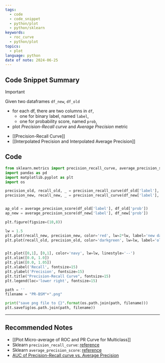 ```yaml
---
tags:
  - code
  - code_snippet
  - python/plot
  - python/sklearn
keywords:
  - roc_curve
  - python/plot
topics:
  - plot
language: python
date of note: 2024-06-25
---
```


## Code Snippet Summary

>[!important]
>Given two dataframes `df_new`, `df_old`
>- for each df, there are two columns in `df`, 
>	- one for binary label, named `label`, 
>	- one for probability score, named `prob`,  
>- plot *Precision-Recall curve* and *Average Precision* metric

- [[Precision-Recall Curve]]
- [[Interpolated Precision and Interpolated Average Precision]]

## Code

```python
from sklearn.metrics import precision_recall_curve, average_precision_score
import pandas as pd
import matplotlib.pyplot as plt
import os
```

```python
precision_old, recall_old, _ = precision_recall_curve(df_old['label'], df_old['prob'])
precision_new, recall_new, _ = precision_recall_curve(df_new['label'], df_new['prob'])


ap_old = average_precision_score(df_old['label'], df_old['prob'])
ap_new = average_precision_score(df_new['label'], df_new['prob'])

plt.figure(figsize=(10,8))

lw = 1.5
plt.plot(recall_new, precision_new, color='red', lw=2*lw, label='new data (area = %0.3f)' % ap_new)
plt.plot(recall_old, precision_old, color='darkgreen', lw=lw, label='old data (area = %0.3f)' % ap_old)


plt.plot([0,1], [0,1], color='navy', lw=lw, linestyle='--')
plt.xlim([0.0, 1.0])
plt.ylim([0.0, 1.05])
plt.xlabel('Recall', fontsize=15)
plt.ylabel('Precision', fontsize=15)
plt.title("Precision-Recall Curve", fontsize=15)
plt.legend(loc='lower right', fontsize=15)

path = ''
filename = "PR-BSM"+".png"

print("save png file to {}".format(os.path.join(path, filename)))
plt.savefig(os.path.join(path, filename))
```






-----------
##  Recommended Notes

- [[Plot Micro-average of ROC and PR Curve for Multiclass]]
- Sklearn `precision_recall_curve`: [reference](https://scikit-learn.org/stable/modules/generated/sklearn.metrics.precision_recall_curve.html)
- Sklearn `average_precision_score`: [reference](https://scikit-learn.org/stable/modules/generated/sklearn.metrics.average_precision_score.html)
- [AUC of Precision-Recall curve vs. Average Precision](https://stats.stackexchange.com/questions/157012/area-under-precision-recall-curve-auc-of-pr-curve-and-average-precision-ap)